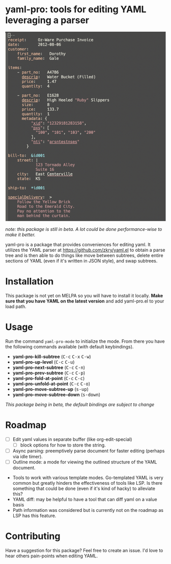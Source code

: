# yaml-pro: tools for editing YAML leveraging a parser

![screenshot](./docs/screenshot.gif)

*note: this package is still in beta. A lot could be done
performance-wise to make it better.*

yaml-pro is a package that provides conveniences for editing yaml.  It
utilizes the YAML parser at https://github.com/zkry/yaml.el to obtain
a parse tree and is then able to do things like move between subtrees,
delete entire sections of YAML (even if it's written in JSON style),
and swap subtrees.

# Installation

This package is not yet on MELPA so you will have to install it
locally.  **Make sure that you have YAML on the latest version** and
add yaml-pro.el to your load path.

# Usage

Run the command `yaml-pro-mode` to initialize the mode. From there you
have the following commands available (with default keybindings).

- **yaml-pro-kill-subtree** (<kbd>C-c</kbd> <kbd>C-x</kbd> <kbd>C-w</kbd>)
- **yaml-pro-up-level** (<kbd>C-c</kbd> <kbd>C-u</kbd>)
- **yaml-pro-next-subtree** (<kbd>C-c</kbd> <kbd>C-n</kbd>)
- **yaml-pro-prev-subtree** (<kbd>C-c</kbd> <kbd>C-p</kbd>)
- **yaml-pro-fold-at-point** (<kbd>C-c</kbd> <kbd>C-c</kbd>)
- **yaml-pro-unfold-at-point** (<kbd>C-c</kbd> <kbd>C-o</kbd>)
- **yaml-pro-move-subtree-up** (<kbd>s-up</kbd>)
- **yaml-pro-move-subtree-down** (<kbd>s-down</kbd>)

*This package being in beta, the default bindings are subject to change*

# Roadmap

- [ ] Edit yaml values in separate buffer (like org-edit-special)
  - [ ] block options for how to store the string.
- [ ] Async parsing: preemptively parse document for faster editing
      (perhaps via idle timer).
- [ ] Outline mode: a mode for viewing the outlined structure of the
      YAML document.
- Tools to work with various template modes.  Go-templated YAML is
      very common but greatly hinders the effectiveness of tools like
      LSP.  Is there something that could be done (even if it's kind
      of hacky) to alleviate this?
- YAML diff: may be helpful to have a tool that can diff yaml on a
  value basis
- Path information was considered but is currently not on the roadmap
  as LSP has this feature.


# Contributing

Have a suggestion for this package? Feel free to create an issue. I'd
love to hear others pain-points when editing YAML.
